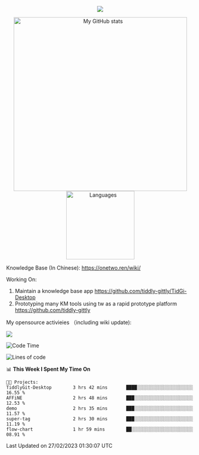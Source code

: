 <a href="https://github.com/linonetwo">
    <p align="center">
        <img src="https://github-profile-trophy.vercel.app/?username=linonetwo&column=7&theme=onedark"/>
    </p>
</a>
<a align="center" href="https://github.com/linonetwo">
  <p align="center">
    <img src="https://github-readme-stats.vercel.app/api?username=linonetwo&show_icons=true&count_private=true" alt="My GitHub stats" width="465"/>
    <img src="https://github-readme-stats.vercel.app/api/top-langs/?username=linonetwo&layout=compact&langs_count=10" alt="Languages" height="183">
  </p>
</a>

Knowledge Base (In Chinese): https://onetwo.ren/wiki/

Working On: 

1. Maintain a knowledge base app https://github.com/tiddly-gittly/TidGi-Desktop
1. Prototyping many KM tools using tw as a rapid prototype platform https://github.com/tiddly-gittly

My opensource activieies （including wiki update):

![](https://visitor-badge.glitch.me/badge?page_id=linonetwo.linonetwo)

<!--START_SECTION:waka-->
![Code Time](http://img.shields.io/badge/Code%20Time-1%2C588%20hrs%2038%20mins-blue)

![Lines of code](https://img.shields.io/badge/From%20Hello%20World%20I%27ve%20Written-33.8%20million%20lines%20of%20code-blue)

📊 **This Week I Spent My Time On** 

```text
🐱‍💻 Projects: 
TiddlyGit-Desktop        3 hrs 42 mins       ████░░░░░░░░░░░░░░░░░░░░░   16.55 % 
AFFiNE                   2 hrs 48 mins       ███░░░░░░░░░░░░░░░░░░░░░░   12.53 % 
demo                     2 hrs 35 mins       ███░░░░░░░░░░░░░░░░░░░░░░   11.57 % 
super-tag                2 hrs 30 mins       ███░░░░░░░░░░░░░░░░░░░░░░   11.19 % 
flow-chart               1 hr 59 mins        ██░░░░░░░░░░░░░░░░░░░░░░░   08.91 % 
```


 Last Updated on 27/02/2023 01:30:07 UTC
<!--END_SECTION:waka-->
